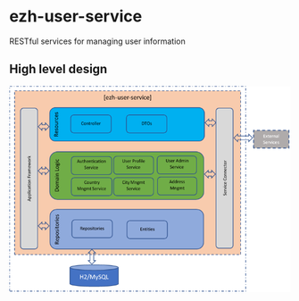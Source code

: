 # ezh-user-service

RESTful services for managing user information

## High level design
![](images/HighLevelDesign.png)
